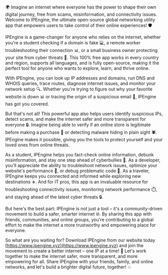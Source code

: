 🌍 Imagine an internet where everyone has the power to shape their own digital journey, free from scams, misinformation, and connectivity issues. Welcome to IPEngine, the ultimate open-source global networking utility app that empowers users to take control of their online experiences! 🛡️

IPEngine is a game-changer for anyone who relies on the internet, whether you're a student checking if a domain is fake 💻, a remote worker troubleshooting their connection 📊, or a small business owner protecting your site from cyber threats 💼. This 100% free app works in every country and region, supports all languages, and is fully open-source, making it the perfect tool for anyone who wants to explore, learn, and thrive online.

With IPEngine, you can look up IP addresses and domains, run DNS and WHOIS queries, trace routes, diagnose internet issues, and monitor your network setup 🔍. Whether you're trying to figure out why your favorite website is down 📊 or tracing the origin of a suspicious email 📨, IPEngine has got you covered.

But that's not all! This powerful app also helps users identify suspicious IPs, detect scams, and make the internet safer and more transparent for everyone 🔒. Imagine being able to verify if an online store is legitimate before making a purchase 💸 or detecting malware hiding in plain sight 🕷️. IPEngine makes it possible, giving you the tools to protect yourself and your loved ones from online threats.

As a student, IPEngine helps you fact-check online information, debunk misinformation, and stay one step ahead of cyberbullies 👥. As a developer, you'll appreciate the ability to troubleshoot network issues, optimize your website's performance 🚀, or debug problematic code 🔧. As a traveler, IPEngine keeps you connected and informed while exploring new destinations ✈️. And for IT pros, this app is an invaluable resource for troubleshooting connectivity issues, monitoring network performance ⏱️, and staying ahead of the latest cyber threats 🔒.

But here's the best part: IPEngine is not just a tool – it's a community-driven movement to build a safer, smarter internet 🌐. By sharing this app with friends, communities, and online groups, you're contributing to a global effort to make the internet a more trustworthy and empowering place for everyone.

So what are you waiting for? Download IPEngine from our website today [https://www.ipengine.xyz](https://www.ipengine.xyz) and join the movement to create a better internet – one IP at a time! 🚀 Let's work together to make the internet safer, more transparent, and more empowering for all. Share IPEngine with your friends, family, and online networks, and let's build a brighter digital future, together! 💥